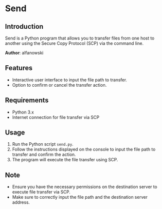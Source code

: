 # Send

## Introduction
Send is a Python program that allows you to transfer files from one host to another using the Secure Copy Protocol (SCP) via the command line.

**Author**: alfanowski

## Features
- Interactive user interface to input the file path to transfer.
- Option to confirm or cancel the transfer action.

## Requirements
- Python 3.x
- Internet connection for file transfer via SCP

## Usage
1. Run the Python script `send.py`.
2. Follow the instructions displayed on the console to input the file path to transfer and confirm the action.
3. The program will execute the file transfer using SCP.

## Note
- Ensure you have the necessary permissions on the destination server to execute file transfer via SCP.
- Make sure to correctly input the file path and the destination server address.
